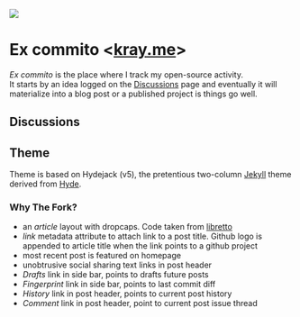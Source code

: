 [![][patreon]](https://www.patreon.com/kraymer)

[patreon]: https://img.shields.io/badge/-%E2%99%A1%20Donate%20-ff69b4

# Ex commito <[kray.me](kray.me)>

*Ex commito* is the place where I track my open-source activity.  
It starts by an idea logged on the [Discussions](https://github.com/Kraymer/excommito/discussions) page and eventually it will materialize into a blog post or a published project is things go well.

## Discussions

## Theme

Theme is based on Hydejack (v5), the pretentious two-column [Jekyll](http://jekyllrb.com) theme derived from [Hyde](http://hyde.getpoole.com).

### Why The Fork?

- an *article* layout with dropcaps. Code taken from [libretto](https://github.com/ferrolho/jekyll-theme-libretto)
- *link* metadata attribute to attach link to a post title. Github logo is appended to article title when the link points to a github project
- most recent post is featured on homepage
- unobtrusive social sharing text links in post header
- *Drafts* link in side bar, points to drafts future posts
- *Fingerprint* link in side bar, points to last commit diff
- *History* link in post header, points to current post history
- *Comment* link in post header, point to current post issue thread



